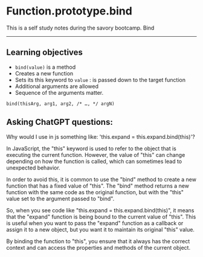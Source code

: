 # Function.prototype.bind

This is a self study notes during the savory bootcamp.
Bind

---

## Learning objectives

- `bind(value)` is a method
- Creates a new function
- Sets its this keyword to `value` : is passed down to the target function
- Additional arguments are allowed
- Sequence of the arguments matter.

`bind(thisArg, arg1, arg2, /* …, */ argN)`

## Asking ChatGPT questions:

Why would I use in js something like: 'this.expand = this.expand.bind(this)'?

In JavaScript, the "this" keyword is used to refer to the object that is executing the current function. However, the value of "this" can change depending on how the function is called, which can sometimes lead to unexpected behavior.

In order to avoid this, it is common to use the "bind" method to create a new function that has a fixed value of "this". The "bind" method returns a new function with the same code as the original function, but with the "this" value set to the argument passed to "bind".

So, when you see code like "this.expand = this.expand.bind(this)", it means that the "expand" function is being bound to the current value of "this". This is useful when you want to pass the "expand" function as a callback or assign it to a new object, but you want it to maintain its original "this" value.

By binding the function to "this", you ensure that it always has the correct context and can access the properties and methods of the current object.
